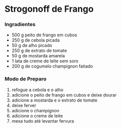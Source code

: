 # Strogonoff de Frango

### Ingradientes

 - 500 g peito de frango em cubos
 - 250 g de cebola picada
 - 50 g de alho picado 
 - 250 g de extrato de tomate
 - 50 g de mostarda amarela
 - 1 lata de creme de leite sem soro
 - 200 g de cogumelo champignon fatiado

### Modo de Preparo

1. refogue a cebola e o alho
2. adicione o peito de frango em cubos e deixe dourar
3. adicione a mostarda e o extrato de tomate
4. deixe ferver
5. adicione o champignon
6. adicione o creme de leite 
7. mexa tudo até levantar fervura